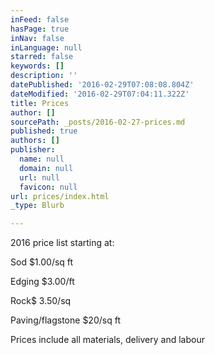 ```yaml
---
inFeed: false
hasPage: true
inNav: false
inLanguage: null
starred: false
keywords: []
description: ''
datePublished: '2016-02-29T07:08:08.804Z'
dateModified: '2016-02-29T07:04:11.322Z'
title: Prices
author: []
sourcePath: _posts/2016-02-27-prices.md
published: true
authors: []
publisher:
  name: null
  domain: null
  url: null
  favicon: null
url: prices/index.html
_type: Blurb

---
```

2016 price list starting at:

Sod $1.00/sq ft 

Edging $3.00/ft 

Rock$ 3.50/sq  

Paving/flagstone $20/sq ft

Prices include all materials, delivery and labour